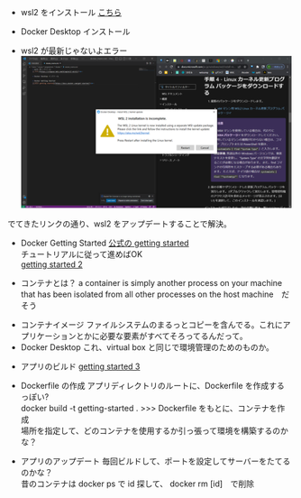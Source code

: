 + wsl2 をインストール
[こちら](https://chigusa-web.com/blog/wsl2-win11/)<br>

+ Docker Desktop インストール


+ wsl2 が最新じゃないよエラー
![pic1](pic1.png)<br>


でてきたリンクの通り、wsl2 をアップデートすることで解決。<br>


+ Docker Getting Started
[公式の getting started](https://docs.docker.com/get-started/)<br>
チュートリアルに従って進めばOK<br>
[getting started 2](http://localhost/tutorial/)<br>

+ コンテナとは？
a container is simply another process on your machine that has been isolated from all other processes on the host machine　だそう<br>
- コンテナイメージ
ファイルシステムのまるっとコピーを含んでる。これにアプリケーションとかに必要な要素がすべてそろってるんだって。<br>
- Docker Desktop
これ、virtual box と同じで環境管理のためのものか。<br>

+ アプリのビルド
[getting started 3](http://localhost/tutorial/our-application/)<br>
- Dockerfile の作成
アプリディレクトリのルートに、Dockerfile を作成するっぽい?<br>
docker build -t getting-started .  >>> Dockerfile をもとに、コンテナを作成<br>
場所を指定して、どのコンテナを使用するか引っ張って環境を構築するのかな？<br>

+ アプリのアップデート
毎回ビルドして、ポートを設定してサーバーをたてるのかな？<br>
昔のコンテナは docker ps で id 探して、 docker rm [id]　で削除<br>




